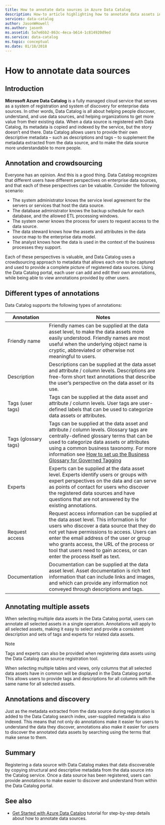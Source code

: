 ```yaml
---
title: How to annotate data sources in Azure Data Catalog
description: How-to article highlighting how to annotate data assets in Azure Data Catalog, including friendly names, tags, descriptions, and experts.
services: data-catalog
author: JasonWHowell
ms.author: jasonh
ms.assetid: 5a7e6bb2-863c-4eca-b614-1c814920d9ed
ms.service: data-catalog
ms.topic: conceptual
ms.date: 01/18/2018
---
```

# How to annotate data sources
## Introduction
**Microsoft Azure Data Catalog** is a fully managed cloud service that serves as a system of registration and system of discovery for enterprise data sources. In other words, Data Catalog is all about helping people discover, understand, and use data sources, and helping organizations to get more value from their existing data. When a data source is registered with Data Catalog, its metadata is copied and indexed by the service, but the story doesn’t end there. Data Catalog allows users to provide their own descriptive metadata – such as descriptions and tags – to supplement the metadata extracted from the data source, and to make the data source more understandable to more people.

## Annotation and crowdsourcing
Everyone has an opinion. And this is a good thing.
Data Catalog recognizes that different users have different perspectives on enterprise data sources, and that each of these perspectives can be valuable. Consider the following scenario:

* The system administrator knows the service level agreement for the servers or services that host the data source.
* The database administrator knows the backup schedule for each database, and the allowed ETL processing windows.
* The system owner knows the process for users to request access to the data source.
* The data steward knows how the assets and attributes in the data source map to the enterprise data model.
* The analyst knows how the data is used in the context of the business processes they support.

Each of these perspectives is valuable, and Data Catalog uses a crowdsourcing approach to metadata that allows each one to be captured and used to provide a complete picture of registered data sources. Using the Data Catalog portal, each user can add and edit their own annotations, while being able to view annotations provided by other users.

## Different types of annotations
Data Catalog supports the following types of annotations:

| Annotation | Notes |
| --- | --- |
| Friendly name |Friendly names can be supplied at the data asset level, to make the data assets more easily understood. Friendly names are most useful when the underlying object name is cryptic, abbreviated or otherwise not meaningful to users. |
| Description |Descriptions can be supplied at the data asset and attribute / column levels. Descriptions are free-form short text annotations that describe the user’s perspective on the data asset or its use. |
| Tags (user tags) |Tags can be supplied at the data asset and attribute / column levels. User tags are user-defined labels that can be used to categorize data assets or attributes. |
| Tags (glossary tags) |Tags can be supplied at the data asset and attribute / column levels. Glossary tags are centrally-defined glossary terms that can be used to categorize data assets or attributes using a common business taxonomy. For more information see  [How to set up the Business Glossary for Governed Tagging](data-catalog-how-to-business-glossary.md) |
| Experts |Experts can be supplied at the data asset level. Experts identify users or groups with expert perspectives on the data and can serve as points of contact for users who discover the registered data sources and have questions that are not answered by the existing annotations. |
| Request access |Request access information can be supplied at the data asset level. This information is for users who discover a data source that they do not yet have permissions to access. Users can enter the email address of the user or group who grants access, the URL of the process or tool that users need to gain access, or can enter the process itself as text. |
| Documentation |Documentation can be supplied at the data asset level. Asset documentation is rich text information that can include links and images, and which can provide any information not conveyed through descriptions and tags. |

## Annotating multiple assets
When selecting multiple data assets in the Data Catalog portal, users can annotate all selected assets in a single operation. Annotations will apply to all selected assets, making it easy to select and provide a consistent description and sets of tags and experts for related data assets.

> [!NOTE]
> Tags and experts can also be provided when registering data assets using the Data Catalog data source registration tool.
>
>

When selecting multiple tables and views, only columns that all selected data assets have in common will be displayed in the Data Catalog portal. This allows users to provide tags and descriptions for all columns with the same name for all selected assets.

## Annotations and discovery
Just as the metadata extracted from the data source during registration is added to the Data Catalog search index, user-supplied metadata is also indexed. This means that not only do annotations make it easier for users to understand the data they discover, annotations also make it easier for users to discover the annotated data assets by searching using the terms that make sense to them.

## Summary
Registering a data source with Data Catalog makes that data discoverable by copying structural and descriptive metadata from the data source into the Catalog service. Once a data source has been registered, users can provide annotations to make easier to discover and understand from within the Data Catalog portal.

## See also
* [Get Started with Azure Data Catalog](data-catalog-get-started.md) tutorial for step-by-step details about how to annotate data sources.
